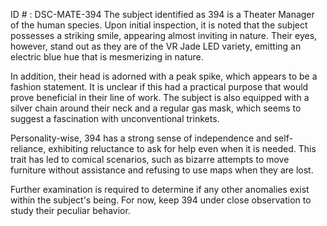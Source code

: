 ID # : DSC-MATE-394
The subject identified as 394 is a Theater Manager of the human species. Upon initial inspection, it is noted that the subject possesses a striking smile, appearing almost inviting in nature. Their eyes, however, stand out as they are of the VR Jade LED variety, emitting an electric blue hue that is mesmerizing in nature.

In addition, their head is adorned with a peak spike, which appears to be a fashion statement. It is unclear if this had a practical purpose that would prove beneficial in their line of work. The subject is also equipped with a silver chain around their neck and a regular gas mask, which seems to suggest a fascination with unconventional trinkets.

Personality-wise, 394 has a strong sense of independence and self-reliance, exhibiting reluctance to ask for help even when it is needed. This trait has led to comical scenarios, such as bizarre attempts to move furniture without assistance and refusing to use maps when they are lost. 

Further examination is required to determine if any other anomalies exist within the subject's being. For now, keep 394 under close observation to study their peculiar behavior.